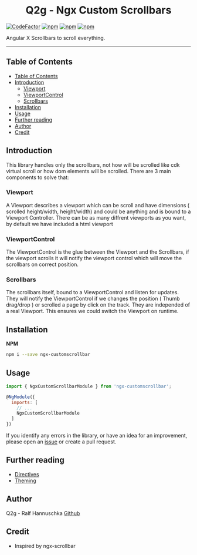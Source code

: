 <p align="center">
  <h1 align="center">Q2g - Ngx Custom Scrollbars</h1>
</p>

[![CodeFactor](https://www.codefactor.io/repository/github/q2g/ngx-customscrollbar/badge)](https://www.codefactor.io/repository/github/q2g/ngx-customscrollbar)
[![npm](https://img.shields.io/npm/v/ngx-customscrollbar.svg?maxAge=2592000?style=plastic)](https://www.npmjs.com/package/ngx-customscrollbar)
[![npm](https://img.shields.io/npm/dt/ngx-customscrollbar.svg?maxAge=2592000?style=plastic)](https://www.npmjs.com/package/ngx-customscrollbar)
[![npm](https://img.shields.io/npm/l/express.svg?maxAge=2592000)](/LICENSE)

Angular X Scrollbars to scroll everything.
___

## Table of Contents

- [Table of Contents](#table-of-contents)
- [Introduction](#introduction)
  - [Viewport](#viewport)
  - [ViewportControl](#viewportcontrol)
  - [Scrollbars](#scrollbars)
- [Installation](#installation)
- [Usage](#usage)
- [Further reading](#further-reading)
- [Author](#author)
- [Credit](#credit)

<a name="introduction"/>

## Introduction
This library handles only the scrollbars, not how will be scrolled like cdk virtual scroll or how dom elements will be scrolled. There are 3 main components to solve that: 

### Viewport 

A Viewport describes a viewport which can be scroll and have dimensions ( scrolled height/width, height/width) and could be anything and is bound to a Viewport Controller. There can be as many diffrent viewports as you want, by default we have included a html viewport

### ViewportControl

The ViewportControl is the glue between the Viewport and the Scrollbars, if the viewport scrolls it will notify the viewport control which will move the scrollbars on correct position.

### Scrollbars

The scrollbars itself, bound to a ViewportControl and listen for updates. They will notify the ViewportControl if we changes the position ( Thumb drag/drop ) or scrolled a page by click on the track. They are independed of a real Viewport. This ensures we could switch the Viewport on runtime.

<a name="installation"/>

## Installation

**NPM**

```bash
npm i --save ngx-customscrollbar
```

<a name="usage"/>

## Usage

```js
import { NgxCustomScrollbarModule } from 'ngx-customscrollbar';

@NgModule({
  imports: [
    // ...
    NgxCustomScrollbarModule
  ]
})
```

If you identify any errors in the library, or have an idea for an improvement, please open an [issue](https://github.com/q2g/ngx-customscrollbar/issues) or create a pull request.

<a name="further-reading" />

## Further reading
- [Directives](https://github.com/q2g/ngx-customscrollbar/blob/master/docs/directives.md)
- [Theming](https://github.com/q2g/ngx-customscrollbar/blob/master/docs/theming.md)

<a name="author"/>

## Author
Q2g - Ralf Hannuschka [Github](https://github.com/q2g)

<a name="credit"/>

## Credit

- Inspired by ngx-scrollbar
